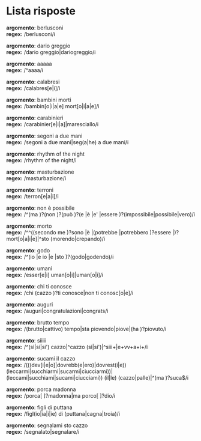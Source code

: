 # Lista risposte

**argomento**: berlusconi  
**regex:** /berlusconi/i

**argomento**: dario greggio  
**regex:** /dario greggio|dariogreggio/i

**argomento**: aaaaa  
**regex**: /^aaaa/i

**argomento**: calabresi  
**regex:** /calabres[e|i]/i

**argomento**: bambini morti  
**regex:** /bambin[o|i|a|e] mort[o|i|a|e]/i

**argomento**: carabinieri  
**regex:** /carabinier[e|i|a]|maresciallo/i

**argomento**: segoni a due mani  
**regex:** /segoni a due mani|seg(a|he) a due mani/i

**argomento**: rhythm of the night  
**regex:** /rhythm of the night/i

**argomento**: masturbazione  
**regex:** /masturbazione/i

**argomento**: terroni  
**regex:** /terron[e|a|i]/i

**argomento**: non è possibile  
**regex:** /^(ma )?(non )?(può )?(e |è |e' |essere )?(impossibile|possibile|vero)/i

**argomento**: morto  
**regex:** /^^((secondo me )?sono |è |(potrebbe |potrebbero )?essere |)?mort[o|a|i|e]|^sto (morendo|crepando)/i

**argomento**: godo  
**regex:** /^(io |e io |e |sto )?(godo|godendo)/i

**argomento**: umani  
**regex:** /esser[e|i] uman[o|i]|uman[o|i]/i

**argomento**: chi ti conosce  
**regex:** /chi (cazzo )?ti conosce|non ti conosc[o|e]/i

**argomento**: auguri  
**regex:** /auguri|congratulazioni|congrats/i


**argomento**: brutto tempo  
**regex:** /(brutto|cattivo) tempo|sta piovendo|piove|(ha )?piovuto/i

**argomento**: siiiii  
**regex:** /^(sì|si|si') cazzo|^cazzo (sì|si')|^siii+|e+vv+a+i+/i

**argomento**: sucami il cazzo  
**regex**: /(((dev[i|e|o]|dovrebb(e|ero)|dovrest(i|e)) (leccarmi|succhiarmi|sucarmi|ciucciarmi))|(leccami|succhiami|sucami|ciucciami)) (il|le) (cazzo|palle)|^(ma )?suca$/i

**argomento**: porca madonna  
**regex:** /porca[ ]?madonna|ma porco[ ]?dio/i

**argomento**: figli di puttana  
**regex:** /figl(io|ia|i|ie) di (puttana|cagna|troia)/i

**argomento**: segnalami sto cazzo  
**regex:** /segnalato|segnalare/i

